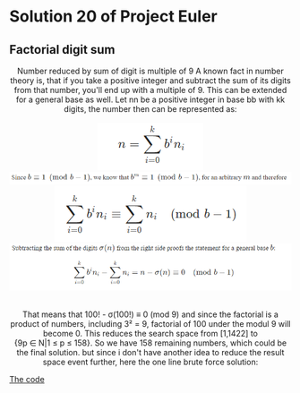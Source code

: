 # Solution 20 of Project Euler
## Factorial digit sum

<p align="center">Number reduced by sum of digit is multiple of 9
A known fact in number theory is, that if you take a positive integer and subtract the sum of its digits from that number, you'll end up with a multiple of 9. This can be extended for a general base as well. Let nn be a positive integer in base bb with kk digits, the number then can be represented as:
<br/><br/>
<img src="n.png">
<img src="b.png">
<img src="c.png">
<img src="d.png">
<br/><br/></p>
<p align="center">That means that 100! - σ(100!) ≡ 0 (mod 9) and since the factorial is a product of numbers, including 3² = 9, factorial of 100 under the modul 9 will become 0. This reduces the search space from [1,1422] to 
<br>{9p ∈ N|1 ≤ p ≤ 158}. So we have 158 remaining numbers, which could be the final solution. but since i don't have another idea to reduce the result space event further, here the one line brute force solution:</p>

[The code](https://github.com/Skogrine/ProjectEuler/blob/main/Factorial%20digit%20sum/main.py)

